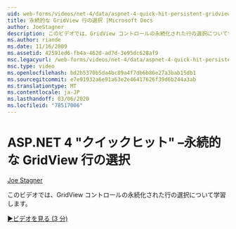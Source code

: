 ```yaml
---
uid: web-forms/videos/net-4/data/aspnet-4-quick-hit-persistent-gridview-row-selection
title: 永続的な GridView 行の選択 |Microsoft Docs
author: JoeStagner
description: このビデオでは、GridView コントロールの永続化された行の選択について学習します。
ms.author: riande
ms.date: 11/16/2009
ms.assetid: 42591ed6-fb4a-462d-ad7d-3e95dc628af9
msc.legacyurl: /web-forms/videos/net-4/data/aspnet-4-quick-hit-persistent-gridview-row-selection
msc.type: video
ms.openlocfilehash: bd2b5370b5da4bc89a4f7db6b86e27a3bab15db1
ms.sourcegitcommit: e7e91932a6e91a63e2e46417626f39d6b244a3ab
ms.translationtype: MT
ms.contentlocale: ja-JP
ms.lasthandoff: 03/06/2020
ms.locfileid: "78517006"
---
```

# <a name="aspnet-4-quick-hit--persistent-gridview-row-selection"></a>ASP.NET 4 "クイックヒット" –永続的な GridView 行の選択

[Joe Stagner](https://github.com/JoeStagner)

このビデオでは、GridView コントロールの永続化された行の選択について学習します。 

[&#9654;ビデオを見る (3 分)](https://channel9.msdn.com/Blogs/ASP-NET-Site-Videos/aspnet-4-quick-hit-persistent-gridview-row-selection)
